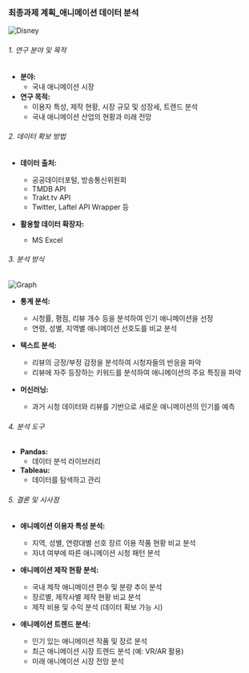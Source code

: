 ### 최종과제 계획_애니메이션 데이터 분석

![Disney](https://github.com/s2irene/Skku_class/assets/88326175/3d7ced5a-cf73-44c2-af72-52f27f301bbd)

###### 1. 연구 분야 및 목적

* **분야:**
    * 국내 애니메이션 시장
* **연구 목적:** 
    * 이용자 특성, 제작 현황, 시장 규모 및 성장세, 트렌드 분석
    * 국내 애니메이션 산업의 현황과 미래 전망

###### 2. 데이터 확보 방법

* **데이터 출처:**
    * 공공데이터포털, 방송통신위원회
    * TMDB API
    * Trakt.tv API
    * Twitter, Laftel API Wrapper 등
 
* **활용할 데이터 확장자:**
    * MS Excel

###### 3. 분석 방식

![Graph](https://github.com/s2irene/Skku_class/assets/88326175/c6853f72-c56f-4960-92ce-f5e9a0f5104e)

* **통계 분석:**
    * 시청률, 평점, 리뷰 개수 등을 분석하여 인기 애니메이션을 선정
    * 연령, 성별, 지역별 애니메이션 선호도를 비교 분석

* **텍스트 분석:**
    * 리뷰의 긍정/부정 감정을 분석하여 시청자들의 반응을 파악
    * 리뷰에 자주 등장하는 키워드를 분석하여 애니메이션의 주요 특징을 파악

* **머신러닝:**
    * 과거 시청 데이터와 리뷰를 기반으로 새로운 애니메이션의 인기를 예측

###### 4. 분석 도구
* **Pandas:**
  * 데이터 분석 라이브러리
* **Tableau:**
  * 데이터를 탐색하고 관리

###### 5. 결론 및 시사점

* **애니메이션 이용자 특성 분석:**
    * 지역, 성별, 연령대별 선호 장르 이용 작품 현황 비교 분석
    * 자녀 여부에 따른 애니메이션 시청 패턴 분석
      
* **애니메이션 제작 현황 분석:**
    * 국내 제작 애니메이션 편수 및 분량 추이 분석
    * 장르별, 제작사별 제작 현황 비교 분석
    * 제작 비용 및 수익 분석 (데이터 확보 가능 시)
      
* **애니메이션 트렌드 분석:**
    * 인기 있는 애니메이션 작품 및 장르 분석
    * 최근 애니메이션 시장 트렌드 분석 (예: VR/AR 활용)
    * 미래 애니메이션 시장 전망 분석
